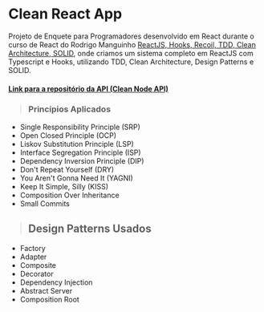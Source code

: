 # Clean React App

Projeto de Enquete para Programadores desenvolvido em React durante o curso de React do Rodrigo Manguinho [ReactJS, Hooks, Recoil, TDD, Clean Architecture, SOLID](https://www.udemy.com/course/react-com-mango/), onde criamos um sistema completo em ReactJS com Typescript e Hooks, utilizando TDD, Clean Architecture, Design Patterns e SOLID.

#### [Link para a repositório da API (Clean Node API)](https://github.com/PedroPadilhaPortella/clean-node-api)

> ### Princípios Aplicados
* Single Responsibility Principle (SRP)
* Open Closed Principle (OCP)
* Liskov Substitution Principle (LSP)
* Interface Segregation Principle (ISP)
* Dependency Inversion Principle (DIP)
* Don't Repeat Yourself (DRY)
* You Aren't Gonna Need It (YAGNI)
* Keep It Simple, Silly (KISS)
* Composition Over Inheritance
* Small Commits
> ## Design Patterns Usados
* Factory
* Adapter
* Composite
* Decorator
* Dependency Injection
* Abstract Server
* Composition Root